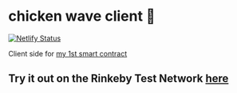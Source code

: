 # chicken wave client 👋 

[![Netlify Status](https://api.netlify.com/api/v1/badges/c4b25690-af22-4d15-9986-404f753e27a9/deploy-status)](https://app.netlify.com/sites/chicken-wave/deploys)

Client side for [my 1st smart contract](https://github.com/nuggetnchill/chicken-wave)

## Try it out on the Rinkeby Test Network [here](https://chicken-wave.netlify.app/)
